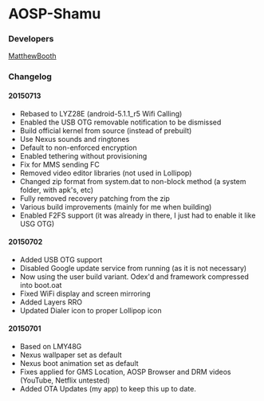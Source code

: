 # AOSP-Shamu
### Developers
[MatthewBooth](http://github.com/MatthewBooth)

### Changelog

#### 20150713
* Rebased to LYZ28E (android-5.1.1_r5 Wifi Calling)
* Enabled the USB OTG removable notification to be dismissed
* Build official kernel from source (instead of prebuilt)
* Use Nexus sounds and ringtones
* Default to non-enforced encryption
* Enabled tethering without provisioning
* Fix for MMS sending FC
* Removed video editor libraries (not used in Lollipop)
* Changed zip format from system.dat to non-block method (a system folder, with apk's, etc)
* Fully removed recovery patching from the zip
* Various build improvements (mainly for me when building)
* Enabled F2FS support (it was already in there, I just had to enable it like USG OTG)

#### 20150702
* Added USB OTG support
* Disabled Google update service from running (as it is not necessary)
* Now using the user build variant. Odex'd and framework compressed into boot.oat
* Fixed WiFi display and screen mirroring
* Added Layers RRO
* Updated Dialer icon to proper Lollipop icon

#### 20150701
* Based on LMY48G
* Nexus wallpaper set as default
* Nexus boot animation set as default
* Fixes applied for GMS Location, AOSP Browser and DRM videos (YouTube, Netflix untested)
* Added OTA Updates (my app) to keep this up to date.